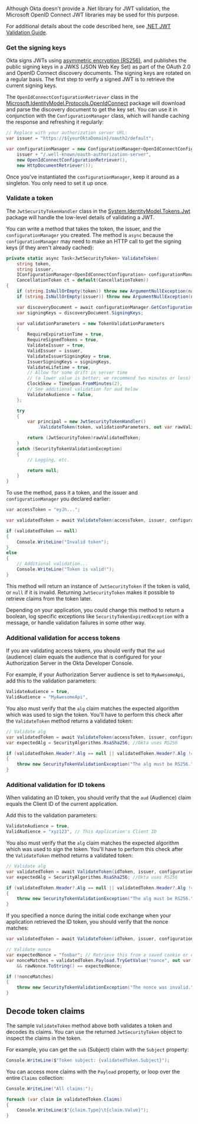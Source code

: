 Although Okta doesn't provide a .Net library for JWT validation, the Microsoft OpenID Connect JWT libraries may be used for this purpose.

For additional details about the code described here, see [.NET JWT Validation Guide](/code/dotnet/jwt-validation/).

### Get the signing keys

Okta signs JWTs using [asymmetric encryption (RS256)](https://stackoverflow.com/a/39239395/3191599), and publishes the public signing keys in a JWKS (JSON Web Key Set) as part of the OAuth 2.0 and OpenID Connect discovery documents. The signing keys are rotated on a regular basis. The first step to verify a signed JWT is to retrieve the current signing keys.

The `OpenIdConnectConfigurationRetriever` class in the [Microsoft.IdentityModel.Protocols.OpenIdConnect](https://www.nuget.org/packages/Microsoft.IdentityModel.Protocols.OpenIdConnect/) package will download and parse the discovery document to get the key set. You can use it in conjunction with the `ConfigurationManager` class, which will handle caching the response and refreshing it regularly:

```csharp
// Replace with your authorization server URL:
var issuer = "https://${yourOktaDomain}/oauth2/default";

var configurationManager = new ConfigurationManager<OpenIdConnectConfiguration>(
    issuer + "/.well-known/oauth-authorization-server",
    new OpenIdConnectConfigurationRetriever(),
    new HttpDocumentRetriever());
```

Once you've instantiated the `configurationManager`, keep it around as a singleton. You only need to set it up once.

### Validate a token

The `JwtSecurityTokenHandler` class in the [System.IdentityModel.Tokens.Jwt](https://www.nuget.org/packages/System.IdentityModel.Tokens.Jwt) package will handle the low-level details of validating a JWT.

You can write a method that takes the token, the issuer, and the `configurationManager` you created. The method is `async` because the `configurationManager` may need to make an HTTP call to get the signing keys (if they aren't already cached):

```csharp
private static async Task<JwtSecurityToken> ValidateToken(
    string token,
    string issuer,
    IConfigurationManager<OpenIdConnectConfiguration> configurationManager,
    CancellationToken ct = default(CancellationToken))
{
    if (string.IsNullOrEmpty(token)) throw new ArgumentNullException(nameof(token));
    if (string.IsNullOrEmpty(issuer)) throw new ArgumentNullException(nameof(issuer));

    var discoveryDocument = await configurationManager.GetConfigurationAsync(ct);
    var signingKeys = discoveryDocument.SigningKeys;

    var validationParameters = new TokenValidationParameters
    {
        RequireExpirationTime = true,
        RequireSignedTokens = true,
        ValidateIssuer = true,
        ValidIssuer = issuer,
        ValidateIssuerSigningKey = true,
        IssuerSigningKeys = signingKeys,
        ValidateLifetime = true,
        // Allow for some drift in server time
        // (a lower value is better; we recommend two minutes or less)
        ClockSkew = TimeSpan.FromMinutes(2),
        // See additional validation for aud below
        ValidateAudience = false,
    };

    try
    {
        var principal = new JwtSecurityTokenHandler()
            .ValidateToken(token, validationParameters, out var rawValidatedToken);

        return (JwtSecurityToken)rawValidatedToken;
    }
    catch (SecurityTokenValidationException)
    {
        // Logging, etc.

        return null;
    }
}
```

To use the method, pass it a token, and the issuer and `configurationManager` you declared earlier:

```csharp
var accessToken = "eyJh...";

var validatedToken = await ValidateToken(accessToken, issuer, configurationManager);

if (validatedToken == null)
{
    Console.WriteLine("Invalid token");
}
else
{
    // Additional validation...
    Console.WriteLine("Token is valid!");
}
```

This method will return an instance of `JwtSecurityToken` if the token is valid, or `null` if it is invalid. Returning `JwtSecurityToken` makes it possible to retrieve claims from the token later.

Depending on your application, you could change this method to return a boolean, log specific exceptions like `SecurityTokenExpiredException` with a message, or handle validation failures in some other way.

### Additional validation for access tokens

If you are validating access tokens, you should verify that the `aud` (audience) claim equals the audience that is configured for your Authorization Server in the Okta Developer Console.

For example, if your Authorization Server audience is set to `MyAwesomeApi`, add this to the validation parameters:

```csharp
ValidateAudience = true,
ValidAudience = "MyAwesomeApi",
```

You also must verify that the `alg` claim matches the expected algorithm which was used to sign the token. You'll have to perform this check after the `ValidateToken` method returns a validated token:

```csharp
// Validate alg
var validatedToken = await ValidateToken(accessToken, issuer, configurationManager);
var expectedAlg = SecurityAlgorithms.RsaSha256; //Okta uses RS256

if (validatedToken.Header?.Alg == null || validatedToken.Header?.Alg != expectedAlg)
{
    throw new SecurityTokenValidationException("The alg must be RS256.");
}
```

### Additional validation for ID tokens

When validating an ID token, you should verify that the `aud` (Audience) claim equals the Client ID of the current application.

Add this to the validation parameters:

```csharp
ValidateAudience = true,
ValidAudience = "xyz123", // This Application's Client ID
```

You also must verify that the `alg` claim matches the expected algorithm which was used to sign the token. You'll have to perform this check after the `ValidateToken` method returns a validated token:

```csharp
// Validate alg
var validatedToken = await ValidateToken(idToken, issuer, configurationManager);
var expectedAlg = SecurityAlgorithms.RsaSha256; //Okta uses RS256

if (validatedToken.Header?.Alg == null || validatedToken.Header?.Alg != expectedAlg)
{
    throw new SecurityTokenValidationException("The alg must be RS256.");
}
```

If you specified a nonce during the initial code exchange when your application retrieved the ID token, you should verify that the nonce matches:

```csharp
var validatedToken = await ValidateToken(idToken, issuer, configurationManager);

// Validate nonce
var expectedNonce = "foobar"; // Retrieve this from a saved cookie or other mechanism
var nonceMatches = validatedToken.Payload.TryGetValue("nonce", out var rawNonce)
    && rawNonce.ToString() == expectedNonce;

if (!nonceMatches)
{
    throw new SecurityTokenValidationException("The nonce was invalid.");
}
```

## Decode token claims

The sample `ValidateToken` method above both validates a token and decodes its claims. You can use the returned `JwtSecurityToken` object to inspect the claims in the token.

For example, you can get the `sub` (Subject) claim with the `Subject` property:

```csharp
Console.WriteLine($"Token subject: {validatedToken.Subject}");
```

You can access more claims with the `Payload` property, or loop over the entire `Claims` collection:

```csharp
Console.WriteLine("All claims:");

foreach (var claim in validatedToken.Claims)
{
    Console.WriteLine($"{claim.Type}\t{claim.Value}");
}
```
